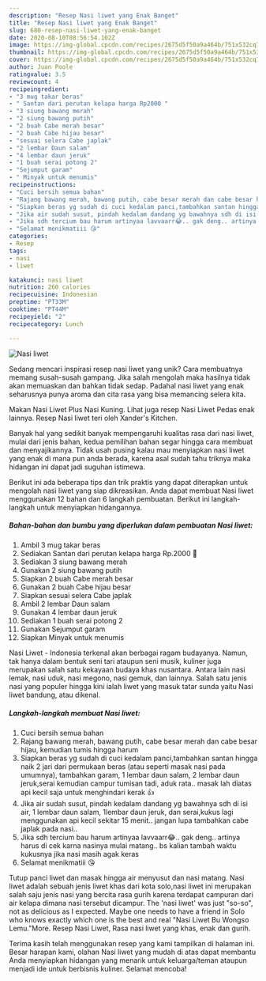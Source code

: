 ```yaml
---
description: "Resep Nasi liwet yang Enak Banget"
title: "Resep Nasi liwet yang Enak Banget"
slug: 680-resep-nasi-liwet-yang-enak-banget
date: 2020-08-10T08:56:54.102Z
image: https://img-global.cpcdn.com/recipes/2675d5f50a9a464b/751x532cq70/nasi-liwet-foto-resep-utama.jpg
thumbnail: https://img-global.cpcdn.com/recipes/2675d5f50a9a464b/751x532cq70/nasi-liwet-foto-resep-utama.jpg
cover: https://img-global.cpcdn.com/recipes/2675d5f50a9a464b/751x532cq70/nasi-liwet-foto-resep-utama.jpg
author: Juan Poole
ratingvalue: 3.5
reviewcount: 4
recipeingredient:
- "3 mug takar beras"
- " Santan dari perutan kelapa harga Rp2000 "
- "3 siung bawang merah"
- "2 siung bawang putih"
- "2 buah Cabe merah besar"
- "2 buah Cabe hijau besar"
- "sesuai selera Cabe japlak"
- "2 lembar Daun salam"
- "4 lembar daun jeruk"
- "1 buah serai potong 2"
- "Sejumput garam"
- " Minyak untuk menumis"
recipeinstructions:
- "Cuci bersih semua bahan"
- "Rajang bawang merah, bawang putih, cabe besar merah dan cabe besar hijau, kemudian tumis hingga harum"
- "Siapkan beras yg sudah di cuci kedalam panci,tambahkan santan hingga naik 2 jari dari permukaan beras (atau seperti masak nasi pada umumnya), tambahkan garam, 1 lembar daun salam, 2 lembar daun jeruk,serai kemudian campur tumisan tadi, aduk rata.. masak lah diatas api kecil saja untuk menghindari kerak 👍"
- "Jika air sudah susut, pindah kedalam dandang yg bawahnya sdh di isi air, 1 lembar daun salam, 1lembar daun jeruk, dan serai,kukus lagi menggunakan api kecil sekitar 15 menit.. jangan lupa tambahkan cabe japlak pada nasi.."
- "Jika sdh tercium bau harum artinyaa lavvaarr😂.. gak deng.. artinya harus di cek karna nasinya mulai matang.. bs kalian tambah waktu kukusnya jika nasi masih agak keras"
- "Selamat menikmatiii 😘"
categories:
- Resep
tags:
- nasi
- liwet

katakunci: nasi liwet 
nutrition: 260 calories
recipecuisine: Indonesian
preptime: "PT33M"
cooktime: "PT44M"
recipeyield: "2"
recipecategory: Lunch

---
```



![Nasi liwet](https://img-global.cpcdn.com/recipes/2675d5f50a9a464b/751x532cq70/nasi-liwet-foto-resep-utama.jpg)

Sedang mencari inspirasi resep nasi liwet yang unik? Cara membuatnya memang susah-susah gampang. Jika salah mengolah maka hasilnya tidak akan memuaskan dan bahkan tidak sedap. Padahal nasi liwet yang enak seharusnya punya aroma dan cita rasa yang bisa memancing selera kita.

Makan Nasi Liwet Plus Nasi Kuning. Lihat juga resep Nasi Liwet Pedas enak lainnya. Resep Nasi liwet teri oleh Xander&#39;s Kitchen.

Banyak hal yang sedikit banyak mempengaruhi kualitas rasa dari nasi liwet, mulai dari jenis bahan, kedua pemilihan bahan segar hingga cara membuat dan menyajikannya. Tidak usah pusing kalau mau menyiapkan nasi liwet yang enak di mana pun anda berada, karena asal sudah tahu triknya maka hidangan ini dapat jadi suguhan istimewa.


Berikut ini ada beberapa tips dan trik praktis yang dapat diterapkan untuk mengolah nasi liwet yang siap dikreasikan. Anda dapat membuat Nasi liwet menggunakan 12 bahan dan 6 langkah pembuatan. Berikut ini langkah-langkah untuk menyiapkan hidangannya.

<!--inarticleads1-->

##### Bahan-bahan dan bumbu yang diperlukan dalam pembuatan Nasi liwet:

1. Ambil 3 mug takar beras
1. Sediakan  Santan dari perutan kelapa harga Rp.2000 🤭
1. Sediakan 3 siung bawang merah
1. Gunakan 2 siung bawang putih
1. Siapkan 2 buah Cabe merah besar
1. Gunakan 2 buah Cabe hijau besar
1. Siapkan sesuai selera Cabe japlak
1. Ambil 2 lembar Daun salam
1. Gunakan 4 lembar daun jeruk
1. Sediakan 1 buah serai potong 2
1. Gunakan Sejumput garam
1. Siapkan  Minyak untuk menumis


Nasi Liwet - Indonesia terkenal akan berbagai ragam budayanya. Namun, tak hanya dalam bentuk seni tari ataupun seni musik, kuliner juga merupakan salah satu kekayaan budaya khas nusantara. Antara lain nasi lemak, nasi uduk, nasi megono, nasi gemuk, dan lainnya. Salah satu jenis nasi yang populer hingga kini ialah liwet yang masuk tatar sunda yaitu Nasi liwet bandung, atau dikenal. 

<!--inarticleads2-->

##### Langkah-langkah membuat Nasi liwet:

1. Cuci bersih semua bahan
1. Rajang bawang merah, bawang putih, cabe besar merah dan cabe besar hijau, kemudian tumis hingga harum
1. Siapkan beras yg sudah di cuci kedalam panci,tambahkan santan hingga naik 2 jari dari permukaan beras (atau seperti masak nasi pada umumnya), tambahkan garam, 1 lembar daun salam, 2 lembar daun jeruk,serai kemudian campur tumisan tadi, aduk rata.. masak lah diatas api kecil saja untuk menghindari kerak 👍
1. Jika air sudah susut, pindah kedalam dandang yg bawahnya sdh di isi air, 1 lembar daun salam, 1lembar daun jeruk, dan serai,kukus lagi menggunakan api kecil sekitar 15 menit.. jangan lupa tambahkan cabe japlak pada nasi..
1. Jika sdh tercium bau harum artinyaa lavvaarr😂.. gak deng.. artinya harus di cek karna nasinya mulai matang.. bs kalian tambah waktu kukusnya jika nasi masih agak keras
1. Selamat menikmatiii 😘


Tutup panci liwet dan masak hingga air menyusut dan nasi matang. Nasi liwet adalah sebuah jenis liwet khas dari kota solo,nasi liwet ini merupakan salah saju jenis nasi yang bercita rasa gurih karena terdapat campuran dari air kelapa dimana nasi tersebut dicampur. The &#39;nasi liwet&#39; was just &#34;so-so&#34;, not as delicious as I expected. Maybe one needs to have a friend in Solo who knows exactly which one is the best and real &#34;Nasi Liwet Bu Wongso Lemu.&#34;More. Resep Nasi Liwet, Rasa nasi liwet yang khas, enak dan gurih. 

Terima kasih telah menggunakan resep yang kami tampilkan di halaman ini. Besar harapan kami, olahan Nasi liwet yang mudah di atas dapat membantu Anda menyiapkan hidangan yang menarik untuk keluarga/teman ataupun menjadi ide untuk berbisnis kuliner. Selamat mencoba!
